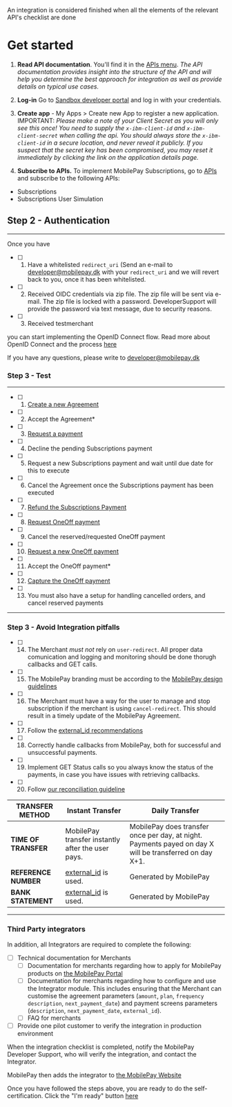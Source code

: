 
An integration is considered finished when all the elements of the relevant API's checklist are done

# <a name="getstarted"></a> Get started

 1. **Read API documentation**. You'll find it in the  [APIs menu](https://developer.mobilepay.dk/product). *The API documentation provides insight into the structure of the API and will help you determine the best approach for integration as well as provide details on typical use cases.*

 2. **Log-in** Go to  [Sandbox developer portal](https://sandbox-developer.mobilepay.dk/ ) and log in with your credentials.

 3. **Create app** - My Apps > Create new App to register a new application. IMPORTANT: _Please make a note of your Client Secret as you will only see this once! You need to supply the `x-ibm-client-id` and `x-ibm-client-secret` when calling the api. You should always store the `x-ibm-client-id` in a secure location, and never reveal it publicly. If you suspect that the secret key has been compromised, you may reset it immediately by clicking the link on the application details page._

 4. **Subscribe to APIs.**  To implement MobilePay Subscriptions, go to  [APIs](https://sandbox-developer.mobilepay.dk/product)  and subscribe to the following APIs:
-  Subscriptions
-  Subscriptions User Simulation

## Step 2 - Authentication

----------
Once you have 

 - [ ] 1. Have a whitelisted `redirect_uri`   (Send an e-mail to developer@mobilepay.dk with your `redirect_uri` and we will revert back to you, once it has been whitelisted. 
 - [ ] 2. Received OIDC credentials via zip file. The zip file will be sent via e-mail. The zip file is locked with a password. DeveloperSupport will provide the password via text message, due to security reasons.
 - [ ] 3. Received testmerchant 

 you can start implementing the OpenID Connect flow. Read more about OpenID Connect and the process [here](https://mobilepaydev.github.io/MobilePay-Subscriptions/authentication)
 
 If you have any questions, please write to developer@mobilepay.dk

### Step 3 - Test

----------

 - [ ]  1. [ Create a new Agreement](https://mobilepaydev.github.io/MobilePay-Subscriptions/agreement#requests)  
 - [ ] 2. Accept the Agreement*  
  - [ ] 3. [Request a payment](https://mobilepaydev.github.io/MobilePay-Subscriptions/payments#requests)  
 - [ ] 4. Decline the pending Subscriptions payment  
 - [ ] 5. Request a new Subscriptions  payment and wait until due date for this to execute  
 - [ ] 6. Cancel the Agreement once the Subscriptions payment has been executed
 - [ ] 7. [Refund the Subscriptions Payment](https://mobilepaydev.github.io/MobilePay-Subscriptions/refund#requests)  
 - [ ] 8. [Request OneOff payment](https://mobilepaydev.github.io/MobilePay-Subscriptions/oneoffs#requests)  
 - [ ] 9. Cancel the reserved/requested OneOff payment  
 - [ ] 10. [Request a new OneOff payment](https://mobilepaydev.github.io/MobilePay-Subscriptions/oneoffs#requests)  
 - [ ] 11. Accept the OneOff payment*  
 - [ ] 12. [Capture the OneOff payment](https://mobilepaydev.github.io/MobilePay-Subscriptions/oneoffs#capture)  
 - [ ] 13. You must also have a setup for handling cancelled orders, and cancel reserved payments

----------

### Step 3 - Avoid Integration pitfalls 
 - [ ]  14. The Merchant _must not_ rely on `user-redirect`. All proper data comunication and logging and monitoring should be done thorugh callbacks and GET calls. 
 - [ ]  15. The MobilePay branding must be according to the [MobilePay design guidelines](https://developer.mobilepay.dk/design)
 - [ ]  16. The Merchant must have a way for the user to manage and stop subscription if the merchant is using `cancel-redirect`. This should result in a timely update of the MobilePay Agreement.
 - [ ]  17. Follow the [external_id recommendations](https://mobilepaydev.github.io/MobilePay-Subscriptions/payments#externalid-payment)
 - [ ]  18. Correctly handle callbacks from MobilePay, both for successful and unsuccessful payments. 
 - [ ]  19. Implement GET Status calls so you always know the status of the payments, in case you have issues with retrieving callbacks.
 - [ ]  20. Follow [our reconciliation guideline](https://mobilepaydev.github.io/MobilePay-Subscriptions/payments#subscription-payments_reconciliation)



| TRANSFER METHOD | **Instant Transfer** | **Daily Transfer** |
|--|--|--|
|**TIME OF TRANSFER**  | MobilePay transfer instantly after the user pays. | MobilePay does transfer once per day, at night. Payments payed on day X will be transferred on day X+1. |
| **REFERENCE NUMBER** | [external_id](https://mobilepaydev.github.io/MobilePay-Subscriptions/payments#externalid-payment)  is used.  | Generated by MobilePay |
| **BANK STATEMENT** | [external_id](https://mobilepaydev.github.io/MobilePay-Subscriptions/payments#externalid-payment) is used.  | Generated by MobilePay |


----------

### Third Party integrators

In addition, all Integrators are required to complete the following:
- [ ] Technical documentation for Merchants
     - [ ] Documentation for merchants regarding how to apply for MobilePay products on [the MobilePay Portal](https://admin.mobilepay.dk/)
     - [ ] Documentation for merchants regarding how to configure and use the Integrator module. This includes ensuring that the Merchant can customise the agreement parameters (`amount`, `plan`, `frequency` `description`, `next_payment_date`) and payment screens parameters (`description`, `next_payment_date`, `external_id`). 
     - [ ] FAQ for merchants
- [ ] Provide one pilot customer to verify the integration in production environment

When the integration checklist is completed, notify the MobilePay Developer Support, who will verify the integration, and contact the Integrator.

MobilePay then adds the integrator to  [the MobilePay Website]( https://www.mobilepaygroup.com/partner/subscriptions)

Once you have followed the steps above, you are ready to do the self-certification. Click the "I'm ready" button [here](https://developer.mobilepay.dk/subscriptions-verification#verification)  
